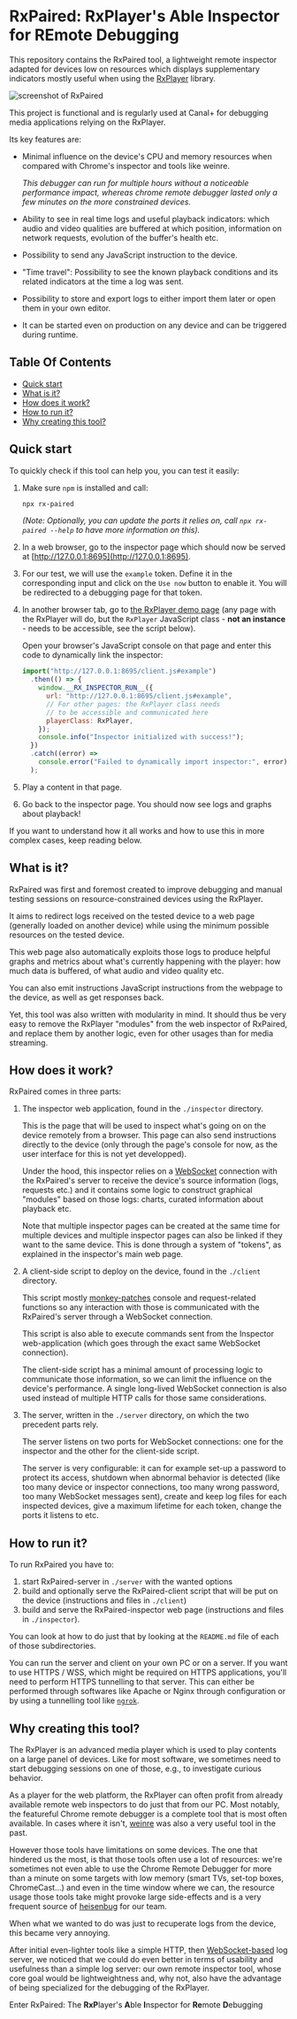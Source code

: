 # RxPaired: RxPlayer's Able Inspector for REmote Debugging

This repository contains the RxPaired tool, a lightweight remote inspector adapted for
devices low on resources which displays supplementary indicators mostly useful when
using the [RxPlayer](https://github.com/canalplus/rx-player) library.

![screenshot of RxPaired](./screenshot.png)

This project is functional and is regularly used at Canal+ for debugging media
applications relying on the RxPlayer.

Its key features are:

- Minimal influence on the device's CPU and memory resources when compared with
  Chrome's inspector and tools like weinre.

  _This debugger can run for multiple hours without a noticeable performance
  impact, whereas chrome remote debugger lasted only a few minutes on the more
  constrained devices._

- Ability to see in real time logs and useful playback indicators: which audio and
  video qualities are buffered at which position, information on network requests,
  evolution of the buffer's health etc.

- Possibility to send any JavaScript instruction to the device.

- "Time travel": Possibility to see the known playback conditions and its related
  indicators at the time a log was sent.

- Possibility to store and export logs to either import them later or open them
  in your own editor.

- It can be started even on production on any device and can be triggered
  during runtime.

## Table Of Contents

- [Quick start](#quick-start)
- [What is it?](#what-is-it)
- [How does it work?](#how-it-works)
- [How to run it?](#how-to-run-it)
- [Why creating this tool?](#why-creating-this-tool)

<a class="anchor" href="#quick-start"></a>

## Quick start

To quickly check if this tool can help you, you can test it easily:

1. Make sure `npm` is installed and call:

   ```sh
   npx rx-paired
   ```

   _(Note: Optionally, you can update the ports it relies on, call
   `npx rx-paired --help` to have more information on this)._

2. In a web browser, go to the inspector page which should now be served at
   [http://127.0.0.1:8695](http://127.0.0.1:8695).

3. For our test, we will use the `example` token. Define it in the corresponding
   input and click on the `Use now` button to enable it. You will be redirected
   to a debugging page for that token.

4. In another browser tab, go to [the RxPlayer demo
   page](https://developers.canal-plus.com/rx-player/) (any page with the
   RxPlayer will do, but the `RxPlayer` JavaScript class - **not an
   instance** - needs to be accessible, see the script below).

   Open your browser's JavaScript console on that page and enter this code to
   dynamically link the inspector:

   ```js
   import("http://127.0.0.1:8695/client.js#example")
     .then(() => {
       window.__RX_INSPECTOR_RUN__({
         url: "http://127.0.0.1:8695/client.js#example",
         // For other pages: the RxPlayer class needs
         // to be accessible and communicated here
         playerClass: RxPlayer,
       });
       console.info("Inspector initialized with success!");
     })
     .catch((error) =>
       console.error("Failed to dynamically import inspector:", error),
     );
   ```

5. Play a content in that page.

6. Go back to the inspector page. You should now see logs and graphs about
   playback!

If you want to understand how it all works and how to use this in more complex
cases, keep reading below.

<a class="anchor" href="#what-is-it"></a>

## What is it?

RxPaired was first and foremost created to improve debugging and manual testing
sessions on resource-constrained devices using the RxPlayer.

It aims to redirect logs received on the tested device to a web page (generally loaded
on another device) while using the minimum possible resources on the tested device.

This web page also automatically exploits those logs to produce helpful graphs and
metrics about what's currently happening with the player: how much data is buffered, of
what audio and video quality etc.

You can also emit instructions JavaScript instructions from the webpage to the device, as
well as get responses back.

Yet, this tool was also written with modularity in mind. It should thus be very
easy to remove the RxPlayer "modules" from the web inspector of RxPaired, and replace
them by another logic, even for other usages than for media streaming.

<a class="anchor" href="#how-it-works"></a>

## How does it work?

RxPaired comes in three parts:

1. The inspector web application, found in the `./inspector` directory.

   This is the page that will be used to inspect what's going on on the device remotely
   from a browser.
   This page can also send instructions directly to the device (only through the page's
   console for now, as the user interface for this is not yet developped).

   Under the hood, this inspector relies on a [WebSocket](https://en.wikipedia.org/wiki/WebSocket)
   connection with the RxPaired's server to receive the device's source information
   (logs, requests etc.) and it contains some logic to construct graphical "modules"
   based on those logs: charts, curated information about playback etc.

   Note that multiple inspector pages can be created at the same time for multiple
   devices and multiple inspector pages can also be linked if they want to the same
   device. This is done through a system of "tokens", as explained in the inspector's
   main web page.

2. A client-side script to deploy on the device, found in the `./client` directory.

   This script mostly [monkey-patches](https://en.wikipedia.org/wiki/Monkey_patch) console
   and request-related functions so any interaction with those is communicated with
   the RxPaired's server through a WebSocket connection.

   This script is also able to execute commands sent from the Inspector web-application
   (which goes through the exact same WebSocket connection).

   The client-side script has a minimal amount of processing logic to communicate those
   information, so we can limit the influence on the device's performance. A single
   long-lived WebSocket connection is also used instead of multiple HTTP calls for those
   same considerations.

3. The server, written in the `./server` directory, on which the two precedent parts
   rely.

   The server listens on two ports for WebSocket connections: one for the inspector and
   the other for the client-side script.

   The server is very configurable: it can for example set-up a password to protect its
   access, shutdown when abnormal behavior is detected (like too many device or
   inspector connections, too many wrong password, too many WebSocket messages sent),
   create and keep log files for each inspected devices, give a maximum lifetime for
   each token, change the ports it listens to etc.

<a class="anchor" href="#how-to-run-it"></a>

## How to run it?

To run RxPaired you have to:

1. start RxPaired-server in `./server` with the wanted options
2. build and optionally serve the RxPaired-client script that will be put on the device
   (instructions and files in `./client`)
3. build and serve the RxPaired-inspector web page (instructions and files in
   `./inspector`).

You can look at how to do just that by looking at the `README.md` file of each of those
subdirectories.

You can run the server and client on your own PC or on a server.
If you want to use HTTPS / WSS, which might be required on HTTPS applications, you'll need
to perform HTTPS tunnelling to that server. This can either be performed through softwares
like Apache or Nginx through configuration or by using a tunnelling tool like
[`ngrok`](https://ngrok.com/).

<a class="anchor" href="#why-creating-this-tool"></a>

## Why creating this tool?

The RxPlayer is an advanced media player which is used to play contents on a large panel
of devices. Like for most software, we sometimes need to start debugging sessions on one
of those, e.g., to investigate curious behavior.

As a player for the web platform, the RxPlayer can often profit from already available
remote web inspectors to do just that from our PC. Most notably, the featureful Chrome
remote debugger is a complete tool that is most often available.
In cases where it isn't, [weinre](https://people.apache.org/~pmuellr/weinre/docs/latest/Home.html)
was also a very useful tool in the past.

However those tools have limitations on some devices.
The one that hindered us the most, is that those tools often use a lot of resources:
we're sometimes not even able to use the Chrome Remote Debugger for more than a minute on
some targets with low memory (smart TVs, set-top boxes, ChromeCast...) and even in the
time window where we can, the resource usage those tools take might provoke large
side-effects and is a very frequent source of [heisenbug](https://en.wikipedia.org/wiki/Heisenbug)
for our team.

When what we wanted to do was just to recuperate logs from the device, this became very
annoying.

After initial even-lighter tools like a simple HTTP, then
[WebSocket-based](https://gist.github.com/peaBerberian/5471f397b6dd3682bc5980d11cfc4421)
log server, we noticed that we could do even better in terms of usability and usefulness
than a simple log server: our own remote inspector tool, whose core goal would be
lightweightness and, why not, also have the advantage of being specialized for the
debugging of the RxPlayer.

Enter RxPaired: The **RxP**layer's **A**ble **I**nspector for **Re**mote **D**ebugging
